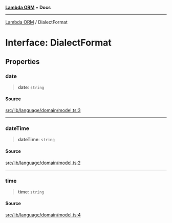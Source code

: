 [**Lambda ORM**](../README.md) • **Docs**

***

[Lambda ORM](../README.md) / DialectFormat

# Interface: DialectFormat

## Properties

### date

> **date**: `string`

#### Source

[src/lib/language/domain/model.ts:3](https://github.com/lambda-orm/lambdaorm/blob/8a01b53f47623b9bd9ec972811e7799ca3c023c6/src/lib/language/domain/model.ts#L3)

***

### dateTime

> **dateTime**: `string`

#### Source

[src/lib/language/domain/model.ts:2](https://github.com/lambda-orm/lambdaorm/blob/8a01b53f47623b9bd9ec972811e7799ca3c023c6/src/lib/language/domain/model.ts#L2)

***

### time

> **time**: `string`

#### Source

[src/lib/language/domain/model.ts:4](https://github.com/lambda-orm/lambdaorm/blob/8a01b53f47623b9bd9ec972811e7799ca3c023c6/src/lib/language/domain/model.ts#L4)
